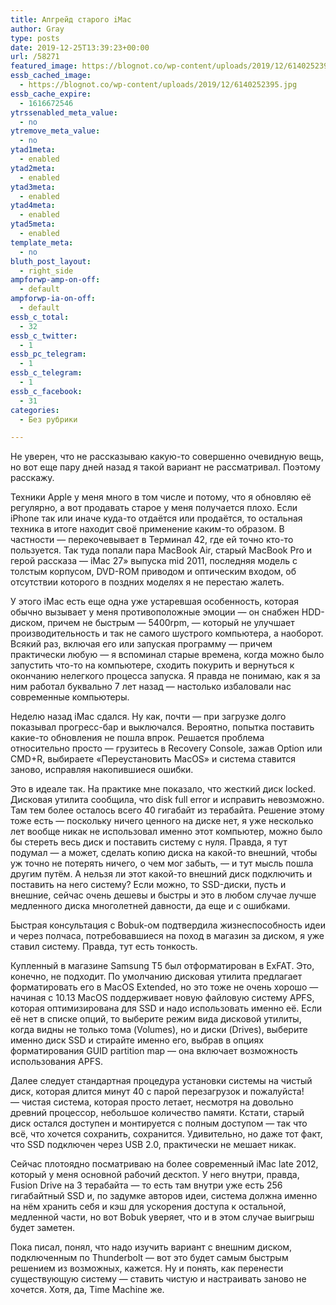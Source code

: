 ```yaml
---
title: Апгрейд старого iMac
author: Gray
type: posts
date: 2019-12-25T13:39:23+00:00
url: /58271
featured_image: https://blognot.co/wp-content/uploads/2019/12/6140252395.jpg
essb_cached_image:
  - https://blognot.co/wp-content/uploads/2019/12/6140252395.jpg
essb_cache_expire:
  - 1616672546
ytrssenabled_meta_value:
  - no
ytremove_meta_value:
  - no
ytad1meta:
  - enabled
ytad2meta:
  - enabled
ytad3meta:
  - enabled
ytad4meta:
  - enabled
ytad5meta:
  - enabled
template_meta:
  - no
bluth_post_layout:
  - right_side
ampforwp-amp-on-off:
  - default
ampforwp-ia-on-off:
  - default
essb_c_total:
  - 32
essb_c_twitter:
  - 1
essb_pc_telegram:
  - 1
essb_c_telegram:
  - 1
essb_c_facebook:
  - 31
categories:
  - Без рубрики

---
```








Не уверен, что не рассказываю какую-то совершенно очевидную вещь, но вот еще пару дней назад я такой вариант не рассматривал. Поэтому расскажу.

Техники Apple у меня много в том числе и потому, что я обновляю её регулярно, а вот продавать старое у меня получается плохо. Если iPhone так или иначе куда-то отдаётся или продаётся, то остальная техника в итоге находит своё применение каким-то образом. В частности — перекочевывает в Терминал 42, где ей точно кто-то пользуется. Так туда попали пара MacBook Air, старый MacBook Pro и герой рассказа — iMac 27&#187; выпуска mid 2011, последняя модель с толстым корпусом, DVD-ROM приводом и оптическим входом, об отсутствии которого в поздних моделях я не перестаю жалеть.

У этого iMac есть еще одна уже устаревшая особенность, которая обычно вызывает у меня противоположные эмоции — он снабжен HDD-диском, причем не быстрым — 5400rpm, — который не улучшает производительность и так не самого шустрого компьютера, а наоборот. Всякий раз, включая его или запуская программу — причем практически любую — я вспоминал старые времена, когда можно было запустить что-то на компьютере, сходить покурить и вернуться к окончанию нелегкого процесса запуска. Я правда не понимаю, как я за ним работал буквально 7 лет назад — настолько избаловали нас современные компьютеры. 

Неделю назад iMac сдался. Ну как, почти — при загрузке долго показывал прогресс-бар и выключался. Вероятно, попытка поставить какие-то обновления не пошла впрок. Решается проблема относительно просто — грузитесь в Recovery Console, зажав Option или CMD+R, выбираете &#171;Переустановить MacOS&#187; и система ставится заново, исправляя накопившиеся ошибки.

Это в идеале так. На практике мне показало, что жесткий диск locked. Дисковая утилита сообщила, что disk full error и исправить невозможно. Там тем более осталось всего 40 гигабайт из терабайта. Решение этому тоже есть — поскольку ничего ценного на диске нет, я уже несколько лет вообще никак не использовал именно этот компьютер, можно было бы стереть весь диск и поставить систему с нуля. Правда, я тут подумал — а может, сделать копию диска на какой-то внешний, чтобы уж точно не потерять ничего, о чем мог забыть, — и тут мысль пошла другим путём. А нельзя ли этот какой-то внешний диск подключить и поставить на него систему? Если можно, то SSD-диски, пусть и внешние, сейчас очень дешевы и быстры и это в любом случае лучше медленного диска многолетней давности, да еще и с ошибками.

Быстрая консультация с Bobuk-ом подтвердила жизнеспособность идеи и через полчаса, потребовавшиеся на поход в магазин за диском, я уже ставил систему. Правда, тут есть тонкость.

Купленный в магазине Samsung T5 был отформатирован в ExFAT. Это, конечно, не подходит. По умолчанию дисковая утилита предлагает форматировать его в MacOS Extended, но это тоже не очень хорошо — начиная с 10.13 MacOS поддерживает новую файловую систему APFS, которая оптимизирована для SSD и надо использовать именно её. Если её нет в списке опций, то выберите режим вида дисковой утилиты, когда видны не только тома (Volumes), но и диски (Drives), выберите именно диск SSD и стирайте именно его, выбрав в опциях форматирования GUID partition map — она включает возможность использования APFS.

Далее следует стандартная процедура установки системы на чистый диск, которая длится минут 40 с парой перезагрузок и пожалуйста! — чистая система, которая просто летает, несмотря на довольно древний процессор, небольшое количество памяти. Кстати, старый диск остался доступен и монтируется с полным доступом — так что всё, что хочется сохранить, сохранится. Удивительно, но даже тот факт, что SSD подключен через USB 2.0, практически не мешает никак.

Сейчас плотоядно посматриваю на более современный iMac late 2012, который у меня основной рабочий десктоп. У него внутри, правда, Fusion Drive на 3 терабайта — то есть там внутри уже есть 256 гигабайтный SSD и, по задумке авторов идеи, система должна именно на нём хранить себя и кэш для ускорения доступа к остальной, медленной части, но вот Bobuk уверяет, что и в этом случае выигрыш будет заметен.

Пока писал, понял, что надо изучить вариант с внешним диском, подключенным по Thunderbolt — вот это будет самым быстрым решением из возможных, кажется. Ну и понять, как перенести существующую систему — ставить чистую и настраивать заново не хочется. Хотя, да, Time Machine же.
